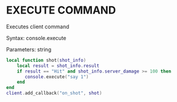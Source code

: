# EXECUTE COMMAND

Executes client command

Syntax:	console.execute

Parameters:	string

```lua
local function shot(shot_info)
    local result = shot_info.result
    if result == "Hit" and shot_info.server_damage >= 100 then
       console.execute("say 1")
    end
end
client.add_callback("on_shot", shot)
```